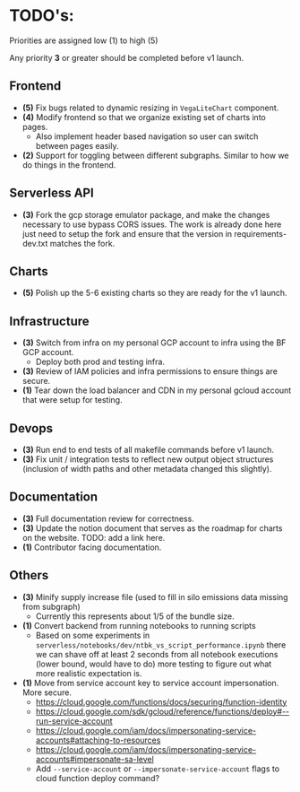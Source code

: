 # TODO's: 

Priorities are assigned low (1) to high (5)

Any priority **3** or greater should be completed before v1 launch. 

## Frontend

- **(5)** Fix bugs related to dynamic resizing in `VegaLiteChart` component. 
- **(4)** Modify frontend so that we organize existing set of charts into pages. 
  - Also implement header based navigation so user can switch between pages easily. 
- **(2)** Support for toggling between different subgraphs. Similar to how we do things in the frontend.

## Serverless API 

- **(3)** Fork the gcp storage emulator package, and make the changes necessary to use bypass 
  CORS issues. The work is already done here just need to setup the fork and ensure that the 
  version in requirements-dev.txt matches the fork. 

## Charts 

- **(5)** Polish up the 5-6 existing charts so they are ready for the v1 launch. 

## Infrastructure 

- **(3)** Switch from infra on my personal GCP account to infra using the BF GCP account. 
  - Deploy both prod and testing infra. 
- **(3)** Review of IAM policies and infra permissions to ensure things are secure.
- **(1)** Tear down the load balancer and CDN in my personal gcloud account that were setup for testing. 

## Devops 

- **(3)** Run end to end tests of all makefile commands before v1 launch. 
- **(3)** Fix unit / integration tests to reflect new output object structures 
  (inclusion of width paths and other metadata changed this slightly).
  
## Documentation 

- **(3)** Full documentation review for correctness. 
- **(3)** Update the notion document that serves as the roadmap for charts on the website. TODO: add a link here. 
- **(1)** Contributor facing documentation.  

## Others 

- **(3)** Minify supply increase file (used to fill in silo emissions data missing from subgraph)
  - Currently this represents about 1/5 of the bundle size. 
- **(1)** Convert backend from running notebooks to running scripts 
  - Based on some experiments in `serverless/notebooks/dev/ntbk_vs_script_performance.ipynb` there 
  we can shave off at least 2 seconds from all notebook executions (lower bound, would have to do)
  more testing to figure out what more realistic expectation is. 
- **(1)** Move from service account key to service account impersonation. More secure. 
  - https://cloud.google.com/functions/docs/securing/function-identity
  - https://cloud.google.com/sdk/gcloud/reference/functions/deploy#--run-service-account
  - https://cloud.google.com/iam/docs/impersonating-service-accounts#attaching-to-resources
  - https://cloud.google.com/iam/docs/impersonating-service-accounts#impersonate-sa-level
  - Add `--service-account` or `--impersonate-service-account` flags to cloud 
  function deploy command?
